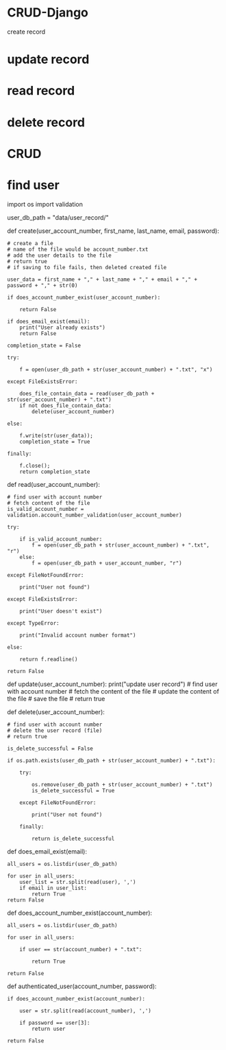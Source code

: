 # CRUD-Django
 create record
# update record
# read record
# delete record
# CRUD

# find user

import os
import validation

user_db_path = "data/user_record/"


def create(user_account_number, first_name, last_name, email, password):

    # create a file
    # name of the file would be account_number.txt
    # add the user details to the file
    # return true
    # if saving to file fails, then deleted created file

    user_data = first_name + "," + last_name + "," + email + "," + password + "," + str(0)

    if does_account_number_exist(user_account_number):

        return False

    if does_email_exist(email):
        print("User already exists")
        return False

    completion_state = False

    try:

        f = open(user_db_path + str(user_account_number) + ".txt", "x")

    except FileExistsError:

        does_file_contain_data = read(user_db_path + str(user_account_number) + ".txt")
        if not does_file_contain_data:
            delete(user_account_number)

    else:

        f.write(str(user_data));
        completion_state = True

    finally:

        f.close();
        return completion_state


def read(user_account_number):

    # find user with account number
    # fetch content of the file
    is_valid_account_number = validation.account_number_validation(user_account_number)

    try:

        if is_valid_account_number:
            f = open(user_db_path + str(user_account_number) + ".txt", "r")
        else:
            f = open(user_db_path + user_account_number, "r")

    except FileNotFoundError:

        print("User not found")

    except FileExistsError:

        print("User doesn't exist")

    except TypeError:

        print("Invalid account number format")

    else:

        return f.readline()

    return False


def update(user_account_number):
    print("update user record")
    # find user with account number
    # fetch the content of the file
    # update the content of the file
    # save the file
    # return true


def delete(user_account_number):

    # find user with account number
    # delete the user record (file)
    # return true

    is_delete_successful = False

    if os.path.exists(user_db_path + str(user_account_number) + ".txt"):

        try:

            os.remove(user_db_path + str(user_account_number) + ".txt")
            is_delete_successful = True

        except FileNotFoundError:

            print("User not found")

        finally:

            return is_delete_successful


def does_email_exist(email):

    all_users = os.listdir(user_db_path)

    for user in all_users:
        user_list = str.split(read(user), ',')
        if email in user_list:
            return True
    return False


def does_account_number_exist(account_number):

    all_users = os.listdir(user_db_path)

    for user in all_users:

        if user == str(account_number) + ".txt":

            return True

    return False


def authenticated_user(account_number, password):

    if does_account_number_exist(account_number):

        user = str.split(read(account_number), ',')

        if password == user[3]:
            return user

    return False
